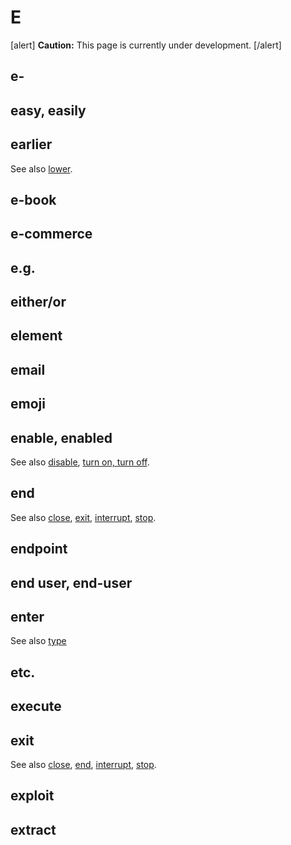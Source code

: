 # E

[alert] **Caution:** This page is currently under development. [/alert]

## e-

## easy, easily
## earlier


See also [lower](l.md).

## e-book
## e-commerce
## e.g.
## either/or
## element
## email
## emoji
## enable, enabled


See also [disable](), [turn on, turn off]().

## end


See also [close](), [exit](), [interrupt](), [stop]().

## endpoint
## end user, end-user
## enter


See also [type](t.md)

## etc.
## execute
## exit

See also [close](), [end](), [interrupt](), [stop]().

## exploit
## extract
